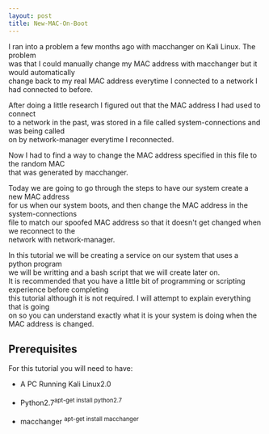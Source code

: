 ```yaml
---
layout: post
title: New-MAC-On-Boot
---
```

<p>I ran into a problem a few months ago with macchanger on Kali Linux. The problem<br />
was that I could manually change my MAC address with macchanger but it would automatically<br />
change back to my real MAC address everytime I connected to a network I had connected to before.</p>
<p>After doing a little research I figured out that the MAC address I had used to connect<br />
to a network in the past, was stored in a file called system-connections and was being called <br />
on by network-manager everytime I reconnected.</p>
<p>Now I had to find a way to change the MAC address specified in this file to the random MAC<br />
that was generated by macchanger.<br />
<p>Today we are going to go through the steps to have our system create a new MAC address<br />
for us when our system boots, and then change the MAC address in the system-connections<br />
file to match our spoofed MAC address so that it doesn't get changed when we reconnect to the<br />
network with network-manager.</p>
<p>In this tutorial we will be creating a service on our system that uses a python program<br />
we will be writting and a bash script that we will create later on. <br />
It is recommended that you have a little bit of programming or scripting experience before completing<br />
this tutorial although it is not required. I will attempt to explain everything that is going<br />
on so you can understand exactly what it is your system is doing when the MAC address is changed.</p>
<h2 style="text-align: left">Prerequisites</h2>
<p align="left">For this tutorial you will need to have:</p>
<ul align="left">
<li>A PC Running Kali Linux2.0</li><br />
<li>Python2.7<sup>apt-get install python2.7</sup></li><br />
<li>macchanger <sup>apt-get install macchanger</sup></li><br />
</ul>

